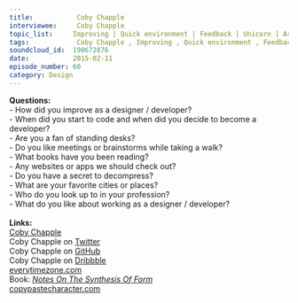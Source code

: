 ```yaml
--- 
title:           Coby Chapple 
interviewee:     Coby Chapple 
topic_list:     Improving | Quick environment | Feedback | Unicorn | Architecture & design | Mountain Biking | Decompress | Flow state | New Zealand
tags:            Coby Chapple , Improving , Quick environment , Feedback , Unicorn , Architecture  design , Mountain Biking , Decompress , Flow state , New Zealand
soundcloud_id:  190672876
date:           2015-02-11
episode_number: 60
category: Design
---
```


<p class="show_notes_display"><b>Questions:</b><br>- How did you improve as a designer / developer?<br>- When did you start to code and when did you decide to become a developer?<br>- Are you a fan of standing desks?<br>- Do you like meetings or brainstorms while taking a walk?<br>- What books have you been reading?<br>- Any websites or apps we should check out?<br>- Do you have a secret to decompress?<br>- What are your favorite cities or places?<br>- Who do you look up to in your profession?<br>- What do you like about working as a designer / developer?<br><br><b>Links:</b><br><a rel="nofollow" target="_blank" href="http://cobyism.com/">Coby Chapple</a><br>Coby Chapple on <a rel="nofollow" target="_blank" href="https://twitter.com/cobyism">Twitter</a><br>Coby Chapple on <a rel="nofollow" target="_blank" href="https://github.com/cobyism">GitHub</a><br>Coby Chapple on <a rel="nofollow" target="_blank" href="https://dribbble.com/cobyism">Dribbble</a><br><a rel="nofollow" target="_blank" href="http://everytimezone.com/">everytimezone.com</a><br>Book: <i><a rel="nofollow" target="_blank" href="http://monoskop.org/images/f/ff/Alexander_Christopher_Notes_on_the_Synthesis_of_Form.pdf">Notes On The Synthesis Of Form</a></i><br><a rel="nofollow" target="_blank" href="http://copypastecharacter.com/">copypastecharacter.com</a></p>
